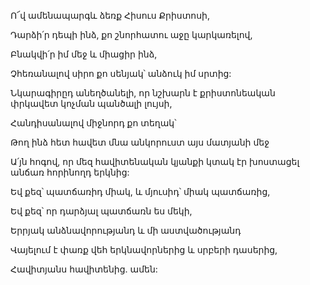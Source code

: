 Ո՜վ ամենապարգև ձեռք Հիսուս Քրիստոսի,


Դարձի՛ր դեպի ինձ, քո շնորհատու աջը կարկառելով,


Բնակվի՛ր իմ մեջ և միացիր ինձ,


Չհեռանալով սիրո քո սենյակ՝ անձուկ իմ սրտից:


Նկարագիրըդ անեղծանելի, որ նշխարն է քրիստոնեական փրկավետ կոչման պանծալի լույսի,


Հանդիսանալով միջնորդ քո տեղակ՝


Թող ինձ հետ հավետ մնա անկորուստ այս մատյանի մեջ


Ա՛յն հոգով, որ մեզ հավիտենական կյանքի կտակ էր խոստացել անճառ հորինողդ երկնից:


Եվ քեզ՝ պատճառիդ միակ, և մյուսիդ՝ միակ պատճառից,


Եվ քեզ՝ որ դարձյալ պատճառն ես մեկի,


Երրյակ անձնավորությանդ և մի աստվածությանդ


Վայելում է փառք վեհ երկնավորներից և սրբերի դասերից,


Հավիտյանս հավիտենից. ամեն: